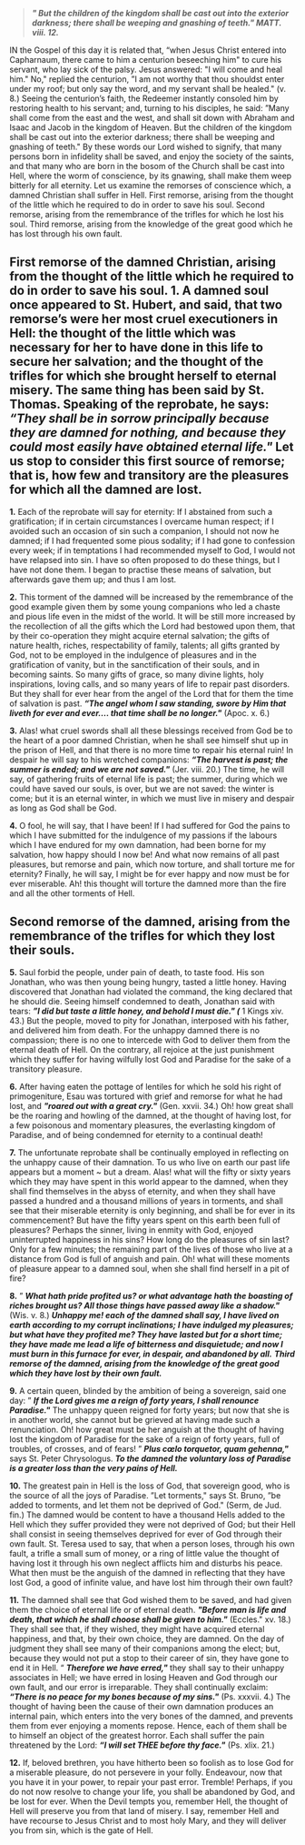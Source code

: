 
> **_" But the children of the kingdom shall be cast out into the exterior darkness; there shall be weeping and gnashing of teeth." MATT. viii. 12._**

IN the Gospel of this day it is related that, “when Jesus Christ entered into Capharnaum, there came to him a centurion beseeching him" to cure his servant, who lay sick of the palsy. Jesus answered: "I will come and heal him." No," replied the centurion, ”I am not worthy that thou shouldst enter under my roof; but only say the word, and my servant shall be healed." (v. 8.) Seeing the centurion’s faith, the Redeemer instantly consoled him by restoring health to his servant; and, turning to his disciples, he said: ”Many shall come from the east and the west, and shall sit down with Abraham and Isaac and Jacob in the kingdom of Heaven. But the children of the kingdom shall be cast out into the exterior darkness; there shall be weeping and gnashing of teeth." By these words our Lord wished to signify, that many persons born in infidelity shall be saved, and enjoy the society of the saints, and that many who are born in the bosom of the Church shall be cast into Hell, where the worm of conscience, by its gnawing, shall make them weep bitterly for all eternity. Let us examine the remorses of conscience which, a damned Christian shall suffer in Hell. First remorse, arising from the thought of the little which he required to do in order to save his soul. Second remorse, arising from the remembrance of the trifles for which he lost his soul. Third remorse, arising from the knowledge of the great good which he has lost through his own fault.

## First remorse of the damned Christian, arising from the thought of the little which he required to do in order to save his soul. 1. A damned soul once appeared to St. Hubert, and said, that two remorse’s were her most cruel executioners in Hell: the thought of the little which was necessary for her to have done in this life to secure her salvation; and the thought of the trifles for which she brought herself to eternal misery. The same thing has been said by St. Thomas. Speaking of the reprobate, he says: **_“They shall be in sorrow principally because they are damned for nothing, and because they could most easily have obtained eternal life."_** Let us stop to consider this first source of remorse; that is, how few and transitory are the pleasures for which all the damned are lost.

**1.** Each of the reprobate will say for eternity: If I abstained from such a gratification; if in certain circumstances I overcame human respect; if I avoided such an occasion of sin such a companion, I should not now he damned; if I had frequented some pious sodality; if I had gone to confession every week; if in temptations I had recommended myself to God, I would not have relapsed into sin. I have so often proposed to do these things, but I have not done them. I began to practise these means of salvation, but afterwards gave them up; and thus I am lost.

**2.** This torment of the damned will be increased by the remembrance of the good example given them by some young companions who led a chaste and pious life even in the midst of the world. It will be still more increased by the recollection of all the gifts which the Lord had bestowed upon them, that by their co-operation they might acquire eternal salvation; the gifts of nature health, riches, respectability of family, talents; all gifts granted by God, not to be employed in the indulgence of pleasures and in the gratification of vanity, but in the sanctification of their souls, and in becoming saints. So many gifts of grace, so many divine lights, holy inspirations, loving calls, and so many years of life to repair past disorders. But they shall for ever hear from the angel of the Lord that for them the time of salvation is past. **_“The angel whom I saw standing, swore by Him that liveth for ever and ever.... that time shall be no longer."_** (Apoc. x. 6.)

**3.** Alas! what cruel swords shall all these blessings received from God be to the heart of a poor damned Christian, when he shall see himself shut up in the prison of Hell, and that there is no more time to repair his eternal ruin! In despair he will say to his wretched companions: **_“The harvest is past; the summer is ended; and we are not saved."_** (Jer. viii. 20.) The time, he will say, of gathering fruits of eternal life is past; the summer, during which we could have saved our souls, is over, but we are not saved: the winter is come; but it is an eternal winter, in which we must live in misery and despair as long as God shall be God.

**4.** O fool, he will say, that I have been! If I had suffered for God the pains to which I have submitted for the indulgence of my passions if the labours which I have endured for my own damnation, had been borne for my salvation, how happy should I now be! And what now remains of all past pleasures, but remorse and pain, which now torture, and shall torture me for eternity? Finally, he will say, I might be for ever happy and now must be for ever miserable. Ah! this thought will torture the damned more than the fire and all the other torments of Hell.

## Second remorse of the damned, arising from the remembrance of the trifles for which they lost their souls.

**5.** Saul forbid the people, under pain of death, to taste food. His son Jonathan, who was then young being hungry, tasted a little honey. Having discovered that Jonathan had violated the command, the king declared that he should die. Seeing himself condemned to death, Jonathan said with tears: **_”I did but taste a little honey, and behold I must die." (_** 1 Kings xiv. 43.) But the people, moved to pity for Jonathan, interposed with his father, and delivered him from death. For the unhappy damned there is no compassion; there is no one to intercede with God to deliver them from the eternal death of Hell. On the contrary, all rejoice at the just punishment which they suffer for having wilfully lost God and Paradise for the sake of a transitory pleasure.

**6.** After having eaten the pottage of lentiles for which he sold his right of primogeniture, Esau was tortured with grief and remorse for what he had lost, and **_"roared out with a great cry."_** (Gen. xxvii. 34.) Oh! how great shall be the roaring and howling of the damned, at the thought of having lost, for a few poisonous and momentary pleasures, the everlasting kingdom of Paradise, and of being condemned for eternity to a continual death!

**7.** The unfortunate reprobate shall be continually employed in reflecting on the unhappy cause of their damnation. To us who live on earth our past life appears but a moment ~ but a dream. Alas! what will the fifty or sixty years which they may have spent in this world appear to the damned, when they shall find themselves in the abyss of eternity, and when they shall have passed a hundred and a thousand millions of years in torments, and shall see that their miserable eternity is only beginning, and shall be for ever in its commencement? But have the fifty years spent on this earth been full of pleasures? Perhaps the sinner, living in enmity with God, enjoyed uninterrupted happiness in his sins? How long do the pleasures of sin last? Only for a few minutes; the remaining part of the lives of those who live at a distance from God is full of anguish and pain. Oh! what will these moments of pleasure appear to a damned soul, when she shall find herself in a pit of fire?

**8.** ” **_What hath pride profited us? or what advantage hath the boasting of riches brought us? All those things have passed away like a shadow."_** (Wis. v. 8.) **_Unhappy me! each of the damned shall say, I have lived on earth according to my corrupt inclinations; I have indulged my pleasures; but what have they profited me? They have lasted but for a short time; they have made me lead a life of bitterness and disquietude; and now I must burn in this furnace for ever, in despair, and abandoned by all._** **_Third remorse of the damned, arising from the knowledge of the great good which they have lost by their own fault._**

**9.** A certain queen, blinded by the ambition of being a sovereign, said one day: ” **_If the Lord gives me a reign of forty years, I shall renounce Paradise."_** The unhappy queen reigned for forty years; but now that she is in another world, she cannot but be grieved at having made such a renunciation. Oh! how great must be her anguish at the thought of having lost the kingdom of Paradise for the sake of a reign of forty years, full of troubles, of crosses, and of fears! ” **_Plus cœlo torquetor, quam gehenna,"_** says St. Peter Chrysologus. **_To the damned the voluntary loss of Paradise is a greater loss than the very pains of Hell._**

**10.** The greatest pain in Hell is the loss of God, that sovereign good, who is the source of all the joys of Paradise. ”Let torments," says St. Bruno, ”be added to torments, and let them not be deprived of God." (Serm, de Jud. fin.) The damned would be content to have a thousand Hells added to the Hell which they suffer provided they were not deprived of God; but their Hell shall consist in seeing themselves deprived for ever of God through their own fault. St. Teresa used to say, that when a person loses, through his own fault, a trifle a small sum of money, or a ring of little value the thought of having lost it through his own neglect afflicts him and disturbs his peace. What then must be the anguish of the damned in reflecting that they have lost God, a good of infinite value, and have lost him through their own fault?  

**11.** The damned shall see that God wished them to be saved, and had given them the choice of eternal life or of eternal death. **_"Before man is life and death, that which he shall choose shall be given to him."_** (Eccles." xv. 18.) They shall see that, if they wished, they might have acquired eternal happiness, and that, by their own choice, they are damned. On the day of judgment they shall see many of their companions among the elect; but, because they would not put a stop to their career of sin, they have gone to end it in Hell. “ **_Therefore we have erred,"_** they shall say to their unhappy associates in Hell; we have erred in losing Heaven and God through our own fault, and our error is irreparable. They shall continually exclaim: **_“There is no peace for my bones because of my sins."_** (Ps. xxxvii. 4.) The thought of having been the cause of their own damnation produces an internal pain, which enters into the very bones of the damned, and prevents them from ever enjoying a moments repose. Hence, each of them shall be to himself an object of the greatest horror. Each shall suffer the pain threatened by the Lord: **_“I will set THEE before thy face."_** (Ps. xlix. 21.)

**12.** If, beloved brethren, you have hitherto been so foolish as to lose God for a miserable pleasure, do not persevere in your folly. Endeavour, now that you have it in your power, to repair your past error. Tremble! Perhaps, if you do not now resolve to change your life, you shall be abandoned by God, and be lost for ever. When the Devil tempts you, remember Hell, the thought of Hell will preserve you from that land of misery. I say, remember Hell and have recourse to Jesus Christ and to most holy Mary, and they will deliver you from sin, which is the gate of Hell.

